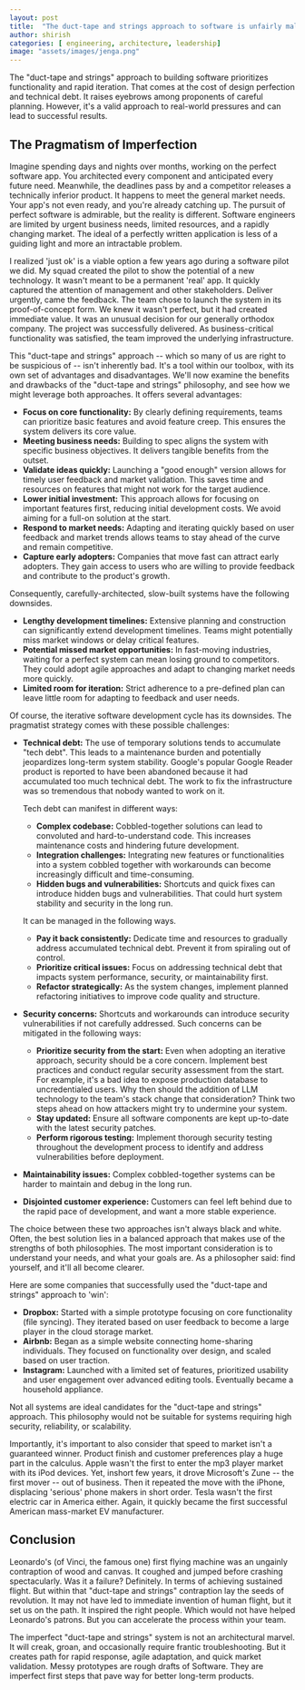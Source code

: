 ```yaml
---
layout: post
title:  "The duct-tape and strings approach to software is unfairly maligned"
author: shirish
categories: [ engineering, architecture, leadership]
image: "assets/images/jenga.png"
---
```

The "duct-tape and strings" approach to building software prioritizes functionality and rapid iteration. That comes at the cost of design perfection and technical debt. It raises eyebrows among proponents of careful planning. However, it's a valid approach to real-world pressures and can lead to successful results.

## The Pragmatism of Imperfection
Imagine spending days and nights over months, working on the perfect software app. You architected every component and anticipated every future need. Meanwhile, the deadlines pass by and a competitor releases a technically inferior product. It happens to meet the general market needs. Your app's not even ready, and you're already catching up. The pursuit of perfect software is admirable, but the reality is different. Software engineers are limited by urgent business needs, limited resources, and a rapidly changing market. The ideal of a perfectly written application is less of a guiding light and more an intractable problem.

I realized 'just ok' is a viable option a few years ago during a software pilot we did. My squad created the pilot to show the potential of a new technology. It wasn't meant to be a permanent 'real' app. It quickly captured the attention of management and other stakeholders. Deliver urgently, came the feedback. The team chose to launch the system in its proof-of-concept form. We knew it wasn't perfect, but it had created immediate value. It was an unusual decision for our generally orthodox company. The project was successfully delivered. As business-critical functionality was satisfied, the team improved the underlying infrastructure.

This "duct-tape and strings" approach -- which so many of us are right to be suspicious of -- isn't inherently bad. It's a tool within our toolbox, with its own set of advantages and disadvantages. We'll now examine the benefits and drawbacks of the "duct-tape and strings" philosophy, and see how we might leverage both approaches. It offers several advantages:

* **Focus on core functionality:** By clearly defining requirements, teams can prioritize basic features and avoid feature creep. This ensures the system delivers its core value.
* **Meeting business needs:** Building to spec aligns the system with specific business objectives. It delivers tangible benefits from the outset.
* **Validate ideas quickly:** Launching a "good enough" version allows for timely user feedback and market validation. This saves time and resources on features that might not work for the target audience.
* **Lower initial investment:** This approach allows for focusing on important features first, reducing initial development costs. We avoid aiming for a full-on solution at the start.
* **Respond to market needs:** Adapting and iterating quickly based on user feedback and market trends allows teams to stay ahead of the curve and remain competitive.
* **Capture early adopters:** Companies that move fast can attract early adopters. They gain access to users who are willing to provide feedback and contribute to the product's growth.

Consequently, carefully-architected, slow-built systems have the following downsides.

* **Lengthy development timelines:** Extensive planning and construction can significantly extend development timelines. Teams might potentially miss market windows or delay critical features.
* **Potential missed market opportunities:** In fast-moving industries, waiting for a perfect system can mean losing ground to competitors. They could adopt agile approaches and adapt to changing market needs more quickly.
* **Limited room for iteration:** Strict adherence to a pre-defined plan can leave little room for adapting to feedback and user needs.

Of course, the iterative software development cycle has its downsides. The pragmatist strategy comes with these possible challenges:

* **Technical debt:** The use of temporary solutions tends to accumulate "tech debt". This leads to a maintenance burden and potentially jeopardizes long-term system stability. Google's popular Google Reader product is reported to have been abandoned because it had accumulated too much technical debt. The work to fix the infrastructure was so tremendous that nobody wanted to work on it.

  Tech debt can manifest in different ways:

  * **Complex codebase:** Cobbled-together solutions can lead to convoluted and hard-to-understand code. This increases maintenance costs and hindering     future development.
  * **Integration challenges:** Integrating new features or functionalities into a system cobbled together with workarounds can become increasingly difficult and time-consuming.
  * **Hidden bugs and vulnerabilities:** Shortcuts and quick fixes can introduce hidden bugs and vulnerabilities. That could hurt system stability and security in the long run.

  It can be managed in the following ways.

  * **Pay it back consistently:** Dedicate time and resources to gradually address accumulated technical debt. Prevent it from spiraling out of control.
  * **Prioritize critical issues:** Focus on addressing technical debt that impacts system performance, security, or maintainability first.
  * **Refactor strategically:** As the system changes, implement planned refactoring initiatives to improve code quality and structure.

* **Security concerns:** Shortcuts and workarounds can introduce security vulnerabilities if not carefully addressed. Such concerns can be mitigated in the following ways:
  * **Prioritize security from the start:** Even when adopting an iterative approach, security should be a core concern. Implement best practices and conduct regular security assessment from the start. For example, it's a bad idea to expose production database to uncredentialed users. Why then should the addition of LLM technology to the team's stack change that consideration? Think two steps ahead on how attackers might try to undermine your system.
  * **Stay updated:** Ensure all software components are kept up-to-date with the latest security patches.
  * **Perform rigorous testing:** Implement thorough security testing throughout the development process to identify and address vulnerabilities before deployment.

* **Maintainability issues:** Complex cobbled-together systems can be harder to maintain and debug in the long run.
* **Disjointed customer experience:** Customers can feel left behind due to the rapid pace of development, and want a more stable experience.

The choice between these two approaches isn't always black and white. Often, the best solution lies in a balanced approach that makes use of the strengths of both philosophies. The most important consideration is to understand your needs, and what your goals are. As a philosopher said: find yourself, and it'll all become clearer.

Here are some companies that successfully used the "duct-tape and strings" approach to 'win':

* **Dropbox:** Started with a simple prototype focusing on core functionality (file syncing). They iterated based on user feedback to become a large player in the cloud storage market.
* **Airbnb:** Began as a simple website connecting home-sharing individuals. They focused on functionality over design, and scaled based on user traction.
* **Instagram:** Launched with a limited set of features, prioritized usability and user engagement over advanced editing tools. Eventually became a household appliance.

Not all systems are ideal candidates for the "duct-tape and strings" approach. This philosophy would not be suitable for systems requiring high security, reliability, or scalability.

Importantly, it's important to also consider that speed to market isn't a guaranteed winner. Product finish and customer preferences play a huge part in the calculus. Apple wasn't the first to enter the mp3 player market with its iPod devices. Yet, inshort few years, it drove Microsoft's Zune -- the first mover -- out of business. Then it repeated the move with the iPhone, displacing 'serious' phone makers in short order. Tesla wasn't the first electric car in America either. Again, it quickly became the first successful American mass-market EV manufacturer.

## Conclusion
Leonardo's (of Vinci, the famous one) first flying machine was an ungainly contraption of wood and canvas. It coughed and jumped before crashing spectacularly. Was it a failure? Definitely. In terms of achieving sustained flight. But within that "duct-tape and strings" contraption lay the seeds of revolution. It may not have led to immediate invention of human flight, but it set us on the path. It inspired the right people. Which would not have helped Leonardo's patrons. But you can accelerate the process within your team.

The imperfect "duct-tape and strings" system is not an architectural marvel. It will creak, groan, and occasionally require frantic troubleshooting. But it creates path for rapid response, agile adaptation, and quick market validation. Messy prototypes are rough drafts of Software. They are imperfect first steps that pave way for better long-term products.